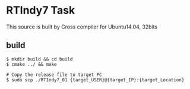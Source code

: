# RTIndy7 Task

This source is built by Cross compiler for Ubuntu14.04, 32bits


## build
```
$ mkdir build && cd build
$ cmake ../ && make

# Copy the release file to target PC
$ sudo scp ./RTIndy7_01 {target_USER}@{target_IP}:{target_Location}
